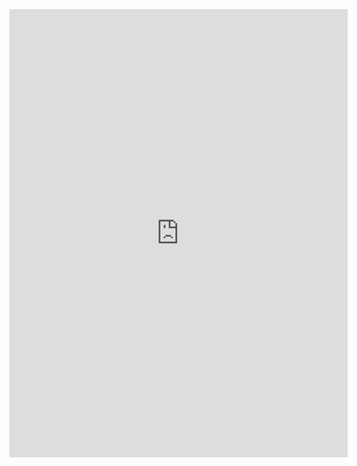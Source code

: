 ---
---

<iframe src="https://hydra.ojack.xyz/garden/" frameBorder="0" style="width:120%; height: 800px"></iframe>